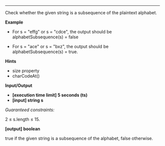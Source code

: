 ---

Check whether the given string is a subsequence of the plaintext alphabet.

**Example**

-   For s = "effg" or s = "cdce", the output should be
    alphabetSubsequence(s) = false

-   For s = "ace" or s = "bxz", the output should be
    alphabetSubsequence(s) = true.

**Hints**

-   size property
-   charCodeAt()

**Input/Output**

-   **[execution time limit] 5 seconds (ts)**
-   **[input] string s**

_Guaranteed constraints:_

2 ≤ s.length ≤ 15.

**[output] boolean**

true if the given string is a subsequence of the alphabet, false otherwise.
